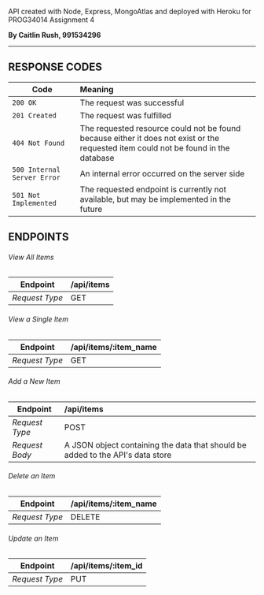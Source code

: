 API created with Node, Express, MongoAtlas and deployed with Heroku for PROG34014 Assignment 4


**By Caitlin Rush, 991534296**

---------------------------------

## RESPONSE CODES

| Code | Meaning |
| ------------------- |:-------------|
| `200 OK` | The request was successful 
| `201 Created` | The request was fulfilled 
| `404 Not Found` | The requested resource could not be found because either it does not exist or the requested item could not be found in the database
| `500 Internal Server Error` | An internal error occurred on the server side
| `501 Not Implemented` | The requested endpoint is currently not available, but may be implemented in the future

## ENDPOINTS

###### View All Items
| Endpoint | /api/items
| ------------- |:-------------|
| *Request Type* | GET

###### View a Single Item
| Endpoint | /api/items/:item_name
| ------------- |:-------------|
| *Request Type* | GET

###### Add a New Item
| Endpoint | /api/items
| ------------- |:-------------|
| *Request Type* | POST
| *Request Body* | A JSON object containing the data that should be added to the API's data store

###### Delete an Item
| Endpoint | /api/items/:item_name
| ------------- |:-------------|
| *Request Type* | DELETE

###### Update an Item
| Endpoint | /api/items/:item_id
| ------------- |:-------------|
| *Request Type* | PUT





